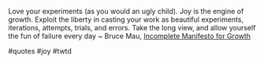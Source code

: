 Love your experiments (as you would an ugly child). Joy is the engine of growth. Exploit the liberty in casting your work as beautiful experiments, iterations, attempts, trials, and errors. Take the long view, and allow yourself the fun of failure every day ~ Bruce Mau, [Incomplete Manifesto for Growth](https://londonwriterssalon.us4.list-manage.com/track/click?u=8b047263967451488070a8ad0&id=5ffdc103cc&e=eb9759f735)

#quotes #joy #twtd 